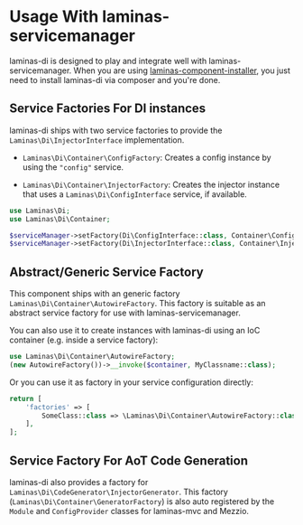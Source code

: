 # Usage With laminas-servicemanager

laminas-di is designed to play and integrate well with laminas-servicemanager.  When
you are using [laminas-component-installer](https://docs.laminas.dev/laminas-component-installer/),
you just need to install laminas-di via composer and you're done.

## Service Factories For DI instances

laminas-di ships with two service factories to provide the
`Laminas\Di\InjectorInterface` implementation.

- `Laminas\Di\Container\ConfigFactory`: Creates a config instance by using the `"config"` service.

- `Laminas\Di\Container\InjectorFactory`: Creates the injector instance that uses a
  `Laminas\Di\ConfigInterface` service, if available.

```php
use Laminas\Di;
use Laminas\Di\Container;

$serviceManager->setFactory(Di\ConfigInterface::class, Container\ConfigFactory::class);
$serviceManager->setFactory(Di\InjectorInterface::class, Container\InjectorFactory::class);
```

## Abstract/Generic Service Factory

This component ships with an generic factory
`Laminas\Di\Container\AutowireFactory`. This factory is suitable as an abstract
service factory for use with laminas-servicemanager.

You can also use it to create instances with laminas-di using an IoC container
(e.g. inside a service factory):

```php
use Laminas\Di\Container\AutowireFactory;
(new AutowireFactory())->__invoke($container, MyClassname::class);
```

Or you can use it as factory in your service configuration directly:

```php
return [
    'factories' => [
        SomeClass::class => \Laminas\Di\Container\AutowireFactory::class,
    ],
];
```


## Service Factory For AoT Code Generation

laminas-di also provides a factory for `Laminas\Di\CodeGenerator\InjectorGenerator`.
This factory (`Laminas\Di\Container\GeneratorFactory`) is also auto registered by
the `Module` and `ConfigProvider` classes for laminas-mvc and Mezzio.
